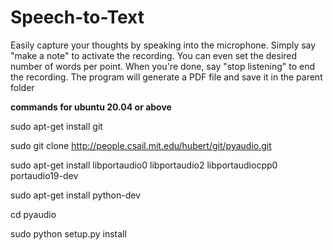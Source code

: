 # Speech-to-Text
Easily capture your thoughts by speaking into the microphone. Simply say "make a note" to activate the recording. You can even set the desired number of words per point. When you're done, say "stop listening" to end the recording. The program will generate a PDF file and save it in the parent folder

<b>commands for ubuntu 20.04 or above</b>

sudo apt-get install git

sudo git clone http://people.csail.mit.edu/hubert/git/pyaudio.git

sudo apt-get install libportaudio0 libportaudio2 libportaudiocpp0 portaudio19-dev

sudo apt-get install python-dev

cd pyaudio

sudo python setup.py install
